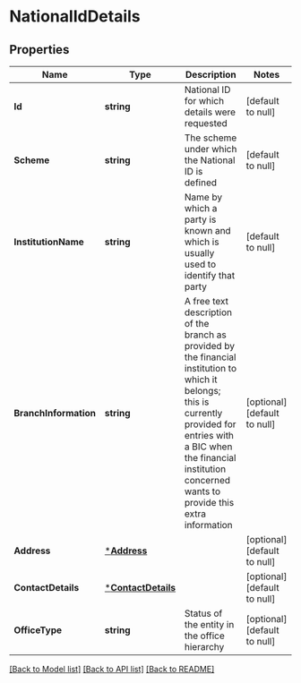 # NationalIdDetails

## Properties
Name | Type | Description | Notes
------------ | ------------- | ------------- | -------------
**Id** | **string** | National ID for which details were requested | [default to null]
**Scheme** | **string** | The scheme under which the National ID is defined | [default to null]
**InstitutionName** | **string** | Name by which a party is known and which is usually used to identify that party | [default to null]
**BranchInformation** | **string** | A free text description of the branch as provided by the financial institution to which it belongs; this is currently provided for entries with a BIC when the financial institution concerned wants to provide this extra information | [optional] [default to null]
**Address** | [***Address**](Address.md) |  | [optional] [default to null]
**ContactDetails** | [***ContactDetails**](ContactDetails.md) |  | [optional] [default to null]
**OfficeType** | **string** | Status of the entity in the office hierarchy | [optional] [default to null]

[[Back to Model list]](../README.md#documentation-for-models) [[Back to API list]](../README.md#documentation-for-api-endpoints) [[Back to README]](../README.md)

